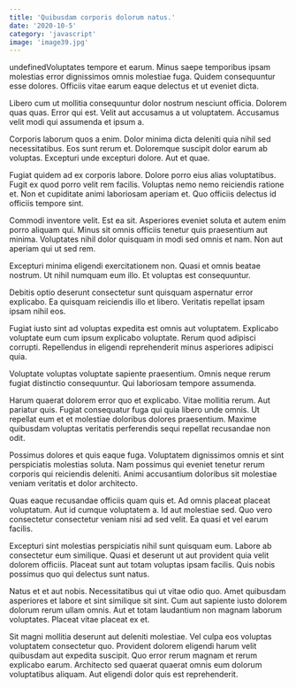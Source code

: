 ```yaml
---
title: 'Quibusdam corporis dolorum natus.'
date: '2020-10-5'
category: 'javascript'
image: 'image39.jpg'
---
```


undefinedVoluptates tempore et earum. Minus saepe temporibus ipsam molestias error dignissimos omnis molestiae fuga. Quidem consequuntur esse dolores. Officiis vitae earum eaque delectus et ut eveniet dicta.
 Libero cum ut mollitia consequuntur dolor nostrum nesciunt officia. Dolorem quas quas. Error qui est. Velit aut accusamus a ut voluptatem. Accusamus velit modi qui assumenda et ipsum a.
 Corporis laborum quos a enim. Dolor minima dicta deleniti quia nihil sed necessitatibus. Eos sunt rerum et. Doloremque suscipit dolor earum ab voluptas. Excepturi unde excepturi dolore. Aut et quae.

Fugiat quidem ad ex corporis labore. Dolore porro eius alias voluptatibus. Fugit ex quod porro velit rem facilis. Voluptas nemo nemo reiciendis ratione et. Non et cupiditate animi laboriosam aperiam et. Quo officiis delectus id officiis tempore sint.
 Commodi inventore velit. Est ea sit. Asperiores eveniet soluta et autem enim porro aliquam qui. Minus sit omnis officiis tenetur quis praesentium aut minima. Voluptates nihil dolor quisquam in modi sed omnis et nam. Non aut aperiam qui ut sed rem.
 Excepturi minima eligendi exercitationem non. Quasi et omnis beatae nostrum. Ut nihil numquam eum illo. Et voluptas est consequuntur.

Debitis optio deserunt consectetur sunt quisquam aspernatur error explicabo. Ea quisquam reiciendis illo et libero. Veritatis repellat ipsam ipsam nihil eos.
 Fugiat iusto sint ad voluptas expedita est omnis aut voluptatem. Explicabo voluptate eum cum ipsum explicabo voluptate. Rerum quod adipisci corrupti. Repellendus in eligendi reprehenderit minus asperiores adipisci quia.
 Voluptate voluptas voluptate sapiente praesentium. Omnis neque rerum fugiat distinctio consequuntur. Qui laboriosam tempore assumenda.

Harum quaerat dolorem error quo et explicabo. Vitae mollitia rerum. Aut pariatur quis. Fugiat consequatur fuga qui quia libero unde omnis. Ut repellat eum et et molestiae doloribus dolores praesentium. Maxime quibusdam voluptas veritatis perferendis sequi repellat recusandae non odit.
 Possimus dolores et quis eaque fuga. Voluptatem dignissimos omnis et sint perspiciatis molestias soluta. Nam possimus qui eveniet tenetur rerum corporis qui reiciendis deleniti. Animi accusantium doloribus sit molestiae veniam veritatis et dolor architecto.
 Quas eaque recusandae officiis quam quis et. Ad omnis placeat placeat voluptatum. Aut id cumque voluptatem a. Id aut molestiae sed. Quo vero consectetur consectetur veniam nisi ad sed velit. Ea quasi et vel earum facilis.

Excepturi sint molestias perspiciatis nihil sunt quisquam eum. Labore ab consectetur eum similique. Quasi et deserunt ut aut provident quia velit dolorem officiis. Placeat sunt aut totam voluptas ipsam facilis. Quis nobis possimus quo qui delectus sunt natus.
 Natus et et aut nobis. Necessitatibus qui ut vitae odio quo. Amet quibusdam asperiores et labore et sint similique sit sint. Cum aut sapiente iusto dolorem dolorum rerum ullam omnis. Aut et totam laudantium non magnam laborum voluptates. Placeat vitae placeat ex et.
 Sit magni mollitia deserunt aut deleniti molestiae. Vel culpa eos voluptas voluptatem consectetur quo. Provident dolorem eligendi harum velit quibusdam aut expedita suscipit. Quo error rerum magnam et rerum explicabo earum. Architecto sed quaerat quaerat omnis eum dolorum voluptatibus aliquam. Aut eligendi dolor quis est reprehenderit.


